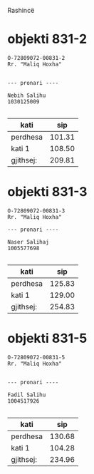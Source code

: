 Rashincë
# objekti 831-2

```
O-72809072-00831-2
Rr. "Maliq Hoxha"


--- pronari ----

Nebih Salihu
1030125009


```
| kati | sip |
| -------------- | --------------- |
| perdhesa | 101.31 |
| kati 1 | 108.50 |
| gjithsej: | 209.81 |

# objekti 831-3

```
O-72809072-00831-3
Rr. "Maliq Hoxha"

--- pronari ----

Naser Salihaj
1005577698


```
| kati | sip |
| -------------- | --------------- |
| perdhesa | 125.83 |
| kati 1 | 129.00 |
| gjithsej: | 254.83 |


# objekti 831-5

```
O-72809072-00831-5
Rr. "Maliq Hoxha"


--- pronari ----

Fadil Salihu
1004517926


```
| kati | sip |
| -------------- | --------------- |
| perdhesa | 130.68 |
| kati 1 | 104.28 |
| gjithsej: | 234.96 |
